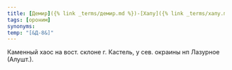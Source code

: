 ```yaml
---
title: [Демир]({% link _terms/демир.md %})-[Хапу]({% link _terms/хапу.md %}) I
tags: [ороним]
synonyms:
temp: "[&Д-8&]"
---
```


Каменный хаос на вост. склоне г. Кастель, у сев. окраины нп Лазурное (Алушт.).
